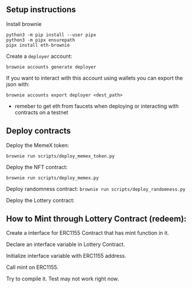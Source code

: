 ## Setup instructions
Install brownie
```
python3 -m pip install --user pipx
python3 -m pipx ensurepath
pipx install eth-brownie
```

Create a `deployer` account:

`brownie accounts generate deployer`

If you want to interact with this account using wallets you can export the json with:

`brownie accounts export deployer <dest_path>`

* remeber to get eth from faucets when deploying or interacting with contracts on a testnet

## Deploy contracts
Deploy the MemeX token:

`brownie run scripts/deploy_memex_token.py`

Deploy the NFT contract:

`brownie run scripts/deploy_memex.py`

Deploy randomness contract:
`brownie run scripts/deploy_randomness.py`

Deploy the Lottery contract:


## How to Mint through Lottery Contract (redeem):

Create a interface for ERC1155 Contract that has mint function in it.

Declare an interface variable in Lottery Contract.

Initialize interface variable with ERC1155 address.

Call mint on ERC1155.

Try to compile it. Test may not work right now.
